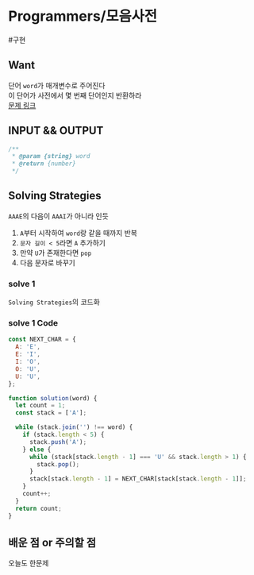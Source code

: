 # Programmers/모음사전

#구현

## Want

단어 `word`가 매개변수로 주어진다  
이 단어가 사전에서 몇 번째 단어인지 반환하라  
[문제 링크](https://school.programmers.co.kr/learn/courses/30/lessons/84512)

## INPUT && OUTPUT

```js
/**
 * @param {string} word
 * @return {number}
 */
```

## Solving Strategies

`AAAE`의 다음이 `AAAI`가 아니라 인듯

1. `A`부터 시작하여 `word`랑 같을 때까지 반복
2. `문자 길이 < 5`라면 `A` 추가하기
3. 만약 `U`가 존재한다면 `pop`
4. 다음 문자로 바꾸기

### solve 1

`Solving Strategies`의 코드화

### solve 1 Code

```js
const NEXT_CHAR = {
  A: 'E',
  E: 'I',
  I: 'O',
  O: 'U',
  U: 'U',
};

function solution(word) {
  let count = 1;
  const stack = ['A'];

  while (stack.join('') !== word) {
    if (stack.length < 5) {
      stack.push('A');
    } else {
      while (stack[stack.length - 1] === 'U' && stack.length > 1) {
        stack.pop();
      }
      stack[stack.length - 1] = NEXT_CHAR[stack[stack.length - 1]];
    }
    count++;
  }
  return count;
}
```

## 배운 점 or 주의할 점

오늘도 한문제
